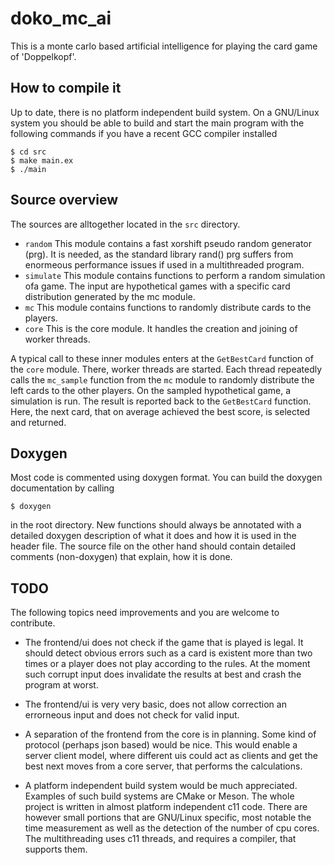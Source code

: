 # doko_mc_ai

This is a monte carlo based artificial intelligence for playing the card game
of 'Doppelkopf'.

## How to compile it

Up to date, there is no platform independent build system. On a GNU/Linux
system you should be able to build and start the main program with the
following commands if you have a recent GCC compiler installed

    $ cd src
    $ make main.ex
    $ ./main

## Source overview

The sources are alltogether located in the `src` directory.

  - `random` This module contains a fast xorshift pseudo random generator (prg).
    It is needed, as the standard library rand() prg suffers from enormeous
    performance issues if used in a multithreaded program.
  - `simulate` This module contains functions to perform a random simulation ofa
    game. The input are hypothetical games with a specific card distribution
    generated by the mc module.
  - `mc` This module contains functions to randomly distribute cards to the
    players.
  - `core` This is the core module. It handles the creation and joining of
    worker threads.

A typical call to these inner modules enters at the `GetBestCard` function of
the `core` module. There, worker threads are started. Each thread repeatedly
calls the `mc_sample` function from the `mc` module to randomly distribute the
left cards to the other players. On the sampled hypothetical game, a simulation
is run. The result is reported back to the `GetBestCard` function. Here, the
next card, that on average achieved the best score, is selected and returned. 

## Doxygen

Most code is commented using doxygen format. You can build the doxygen
documentation by calling

    $ doxygen

in the root directory. New functions should always be annotated with a detailed
doxygen description of what it does and how it is used in the header file. The
source file on the other hand should contain detailed comments (non-doxygen)
that explain, how it is done.

## TODO

The following topics need improvements and you are welcome to contribute.

  - The frontend/ui does not check if the game that is played is legal. It
    should detect obvious errors such as a card is existent more than two times
    or a player does not play according to the rules. At the moment such corrupt
    input does invalidate the results at best and crash the program at worst.

  - The frontend/ui is very very basic, does not allow correction an errorneous
    input and does not check for valid input.

  - A separation of the frontend from the core is in planning. Some kind of
    protocol (perhaps json based) would be nice. This would enable a server
    client model, where different uis could act as clients and get the best
    next moves from a core server, that performs the calculations.
 
  - A platform independent build system would be much appreciated. Examples
    of such build systems are CMake or Meson. The whole project is written
    in almost platform independent c11 code. There are however small portions
    that are GNU/Linux specific, most notable the time measurement as well
    as the detection of the number of cpu cores. The multithreading uses
    c11 threads, and requires a compiler, that supports them.
